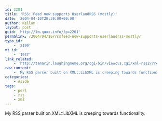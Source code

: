 ```yaml
---
id: 2201
title: 'RSS::Feed now supports UserlandRSS (mostly)'
date: '2004-04-10T20:39:00+00:00'
author: Kellan
layout: post
guid: 'http://lm.quxx.info/?p=2201'
permalink: /2004/04/10/rssfeed-now-supports-userlandrss-mostly/
typo_id:
    - '2199'
mt_id:
    - '1937'
link_related:
    - 'http://tamarin.laughingmeme.org/cgi-bin/viewcvs.cgi/xml-rss2/?root=cvs&only_with_tag=Unified_Version_Objects'
raw_content:
    - 'My RSS parser built on XML::LibXML is creeping towards functionality.'
categories:
    - Aside
tags:
    - perl
    - rss
    - xml
---
```


My RSS parser built on XML::LibXML is creeping towards functionality.
